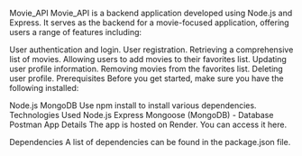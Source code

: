 Movie_API
Movie_API is a backend application developed using Node.js and Express. It serves as the backend for a movie-focused application, offering users a range of features including:

User authentication and login.
User registration.
Retrieving a comprehensive list of movies.
Allowing users to add movies to their favorites list.
Updating user profile information.
Removing movies from the favorites list.
Deleting user profile.
Prerequisites
Before you get started, make sure you have the following installed:

Node.js
MongoDB
Use npm install to install various dependencies.
Technologies Used
Node.js
Express
Mongoose (MongoDB) - Database
Postman
App Details
The app is hosted on Render. You can access it here.

Dependencies
A list of dependencies can be found in the package.json file.